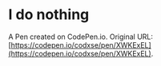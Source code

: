 # I do nothing

A Pen created on CodePen.io. Original URL: [https://codepen.io/codxse/pen/XWKExEL](https://codepen.io/codxse/pen/XWKExEL).


